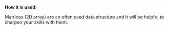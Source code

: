 **How it is used:**

Matrices (2D array) are an often used data structure and it will be helpful to sharpen your skills with them.

